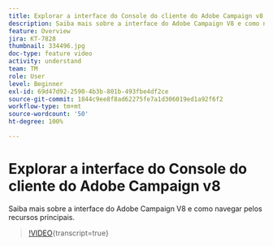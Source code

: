 ```yaml
---
title: Explorar a interface do Console do cliente do Adobe Campaign v8
description: Saiba mais sobre a interface do Adobe Campaign V8 e como navegar pelos recursos principais.
feature: Overview
jira: KT-7828
thumbnail: 334496.jpg
doc-type: feature video
activity: understand
team: TM
role: User
level: Beginner
exl-id: 69d47d92-2590-4b3b-801b-493fbe4df2ce
source-git-commit: 1844c9ee8f8ad62275fe7a1d306019ed1a92f6f2
workflow-type: tm+mt
source-wordcount: '50'
ht-degree: 100%

---
```


# Explorar a interface do Console do cliente do Adobe Campaign v8

Saiba mais sobre a interface do Adobe Campaign V8 e como navegar pelos recursos principais.

>[!VIDEO](https://video.tv.adobe.com/v/334496?quality=12&learn=on){transcript=true}
